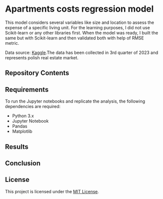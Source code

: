 # Apartments costs regression model

This model considers several variables like size and location to assess the expense of a specific living unit. For the learning purposes, I did not use Scikit-learn or any other libraries first. When the model was ready, I built the same but with Scikit-learn and then validated both with help of RMSE metric.

Data source: [Kaggle](https://www.kaggle.com/datasets/krzysztofjamroz/apartment-prices-in-poland-2023q3).The data has been collected in 3rd quarter of 2023 and represents polish real estate market.

## Repository Contents


## Requirements

To run the Jupyter notebooks and replicate the analysis, the following dependencies are required:

- Python 3.x
- Jupyter Notebook
- Pandas
- Matplotlib

## Results


## Conclusion


## License

This project is licensed under the [MIT License](LICENSE).
